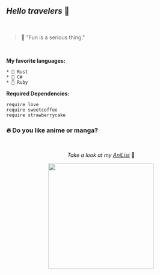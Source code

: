 ## *Hello travelers* 🌻

<br>

> 💭 "Fun is a serious thing."
 
<br>

**My favorite languages:**

    * 🦀 Rust
    * 🎸 C#
    * 🍣 Ruby

**Required Dependencies:**

```Crystal
require love
require sweetcoffee
require strawberrycake
```
### 🔥 Do you like anime or manga?

<br><p align="center">*Take a look at my [AniList](https://anilist.co/user/Nishijima03/)* 🌈

<p align="center"><img height="280" src="https://img.anili.st/user/527619">

